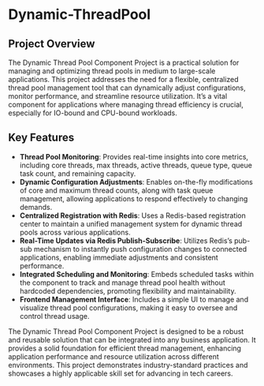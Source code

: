 # Dynamic-ThreadPool

## Project Overview
The Dynamic Thread Pool Component Project is a practical solution for managing and optimizing thread pools in medium to large-scale applications. This project addresses the need for a flexible, centralized thread pool management tool that can dynamically adjust configurations, monitor performance, and streamline resource utilization. It’s a vital component for applications where managing thread efficiency is crucial, especially for IO-bound and CPU-bound workloads.

## Key Features
- **Thread Pool Monitoring**: Provides real-time insights into core metrics, including core threads, max threads, active threads, queue type, queue task count, and remaining capacity.
- **Dynamic Configuration Adjustments**: Enables on-the-fly modifications of core and maximum thread counts, along with task queue management, allowing applications to respond effectively to changing demands.
- **Centralized Registration with Redis**: Uses a Redis-based registration center to maintain a unified management system for dynamic thread pools across various applications.
- **Real-Time Updates via Redis Publish-Subscribe**: Utilizes Redis’s pub-sub mechanism to instantly push configuration changes to connected applications, enabling immediate adjustments and consistent performance.
- **Integrated Scheduling and Monitoring**: Embeds scheduled tasks within the component to track and manage thread pool health without hardcoded dependencies, promoting flexibility and maintainability.
- **Frontend Management Interface**: Includes a simple UI to manage and visualize thread pool configurations, making it easy to oversee and control thread usage.

The Dynamic Thread Pool Component Project is designed to be a robust and reusable solution that can be integrated into any business application. It provides a solid foundation for efficient thread management, enhancing application performance and resource utilization across different environments. This project demonstrates industry-standard practices and showcases a highly applicable skill set for advancing in tech careers.
